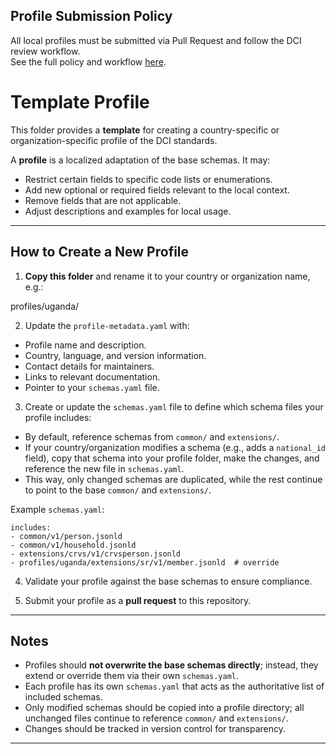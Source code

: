 ## Profile Submission Policy  

All local profiles must be submitted via Pull Request and follow the DCI review workflow.  
See the full policy and workflow [here](./CONTRIBUTING.md).  

# Template Profile

This folder provides a **template** for creating a country-specific or organization-specific profile of the DCI standards.

A **profile** is a localized adaptation of the base schemas. It may:

- Restrict certain fields to specific code lists or enumerations.
- Add new optional or required fields relevant to the local context.
- Remove fields that are not applicable.
- Adjust descriptions and examples for local usage.

---

## How to Create a New Profile

1. **Copy this folder** and rename it to your country or organization name, e.g.:



profiles/uganda/


2. Update the `profile-metadata.yaml` with:
- Profile name and description.
- Country, language, and version information.
- Contact details for maintainers.
- Links to relevant documentation.
- Pointer to your `schemas.yaml` file.

3. Create or update the `schemas.yaml` file to define which schema files your profile includes:
- By default, reference schemas from `common/` and `extensions/`.
- If your country/organization modifies a schema (e.g., adds a `national_id` field), copy that schema into your profile folder, make the changes, and reference the new file in `schemas.yaml`.
- This way, only changed schemas are duplicated, while the rest continue to point to the base `common/` and `extensions/`.

Example `schemas.yaml`:

    includes:
    - common/v1/person.jsonld
    - common/v1/household.jsonld
    - extensions/crvs/v1/crvsperson.jsonld
    - profiles/uganda/extensions/sr/v1/member.jsonld  # override


4. Validate your profile against the base schemas to ensure compliance.

5. Submit your profile as a **pull request** to this repository.

---

## Notes

* Profiles should **not overwrite the base schemas directly**; instead, they extend or override them via their own `schemas.yaml`.
* Each profile has its own `schemas.yaml` that acts as the authoritative list of included schemas.
* Only modified schemas should be copied into a profile directory; all unchanged files continue to reference `common/` and `extensions/`.
* Changes should be tracked in version control for transparency.

---

